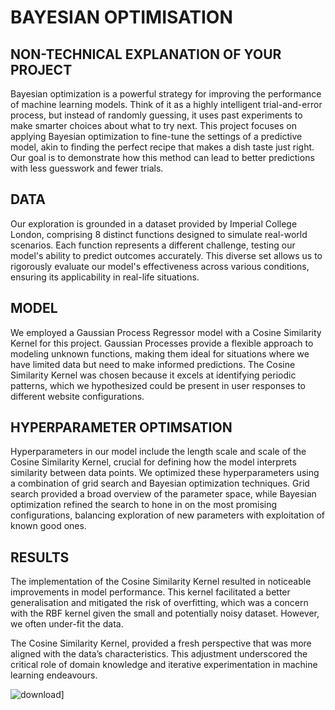 # BAYESIAN OPTIMISATION

## NON-TECHNICAL EXPLANATION OF YOUR PROJECT
Bayesian optimization is a powerful strategy for improving the performance of machine learning models. Think of it as a highly intelligent trial-and-error process, but instead of randomly guessing, it uses past experiments to make smarter choices about what to try next. This project focuses on applying Bayesian optimization to fine-tune the settings of a predictive model, akin to finding the perfect recipe that makes a dish taste just right. Our goal is to demonstrate how this method can lead to better predictions with less guesswork and fewer trials.

## DATA
Our exploration is grounded in a dataset provided by Imperial College London, comprising 8 distinct functions designed to simulate real-world scenarios. Each function represents a different challenge, testing our model's ability to predict outcomes accurately. This diverse set allows us to rigorously evaluate our model's effectiveness across various conditions, ensuring its applicability in real-life situations.

## MODEL 
We employed a Gaussian Process Regressor model with a Cosine Similarity Kernel for this project. Gaussian Processes provide a flexible approach to modeling unknown functions, making them ideal for situations where we have limited data but need to make informed predictions. The Cosine Similarity Kernel was chosen because it excels at identifying periodic patterns, which we hypothesized could be present in user responses to different website configurations.

## HYPERPARAMETER OPTIMSATION
Hyperparameters in our model include the length scale and scale of the Cosine Similarity Kernel, crucial for defining how the model interprets similarity between data points. We optimized these hyperparameters using a combination of grid search and Bayesian optimization techniques. Grid search provided a broad overview of the parameter space, while Bayesian optimization refined the search to hone in on the most promising configurations, balancing exploration of new parameters with exploitation of known good ones.

## RESULTS
The implementation of the Cosine Similarity Kernel resulted in noticeable improvements in model performance. This kernel facilitated a better generalisation and mitigated the risk of overfitting, which was a concern with the RBF kernel given the small and potentially noisy dataset. However, we often under-fit the data.

The Cosine Similarity Kernel, provided a fresh perspective that was more aligned with the data’s characteristics. This adjustment underscored the critical role of domain knowledge and iterative experimentation in machine learning endeavours.

![download]([https://github.com/Daniel-Timms/bayesian-optimisation-imperial-capstone/blob/main/download.png)]

